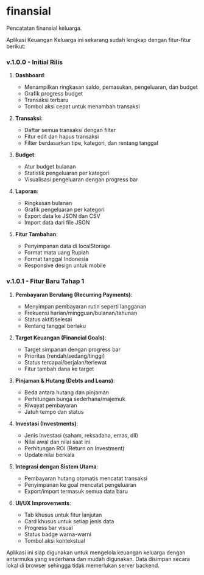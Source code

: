 # finansial
Pencatatan finansial keluarga.

Aplikasi Keuangan Keluarga ini sekarang sudah lengkap dengan fitur-fitur berikut:

### v.1.0.0 - Initial Rilis

1. **Dashboard**:
   - Menampilkan ringkasan saldo, pemasukan, pengeluaran, dan budget
   - Grafik progress budget
   - Transaksi terbaru
   - Tombol aksi cepat untuk menambah transaksi

2. **Transaksi**:
   - Daftar semua transaksi dengan filter
   - Fitur edit dan hapus transaksi
   - Filter berdasarkan tipe, kategori, dan rentang tanggal

3. **Budget**:
   - Atur budget bulanan
   - Statistik pengeluaran per kategori
   - Visualisasi pengeluaran dengan progress bar

4. **Laporan**:
   - Ringkasan bulanan
   - Grafik pengeluaran per kategori
   - Export data ke JSON dan CSV
   - Import data dari file JSON

5. **Fitur Tambahan**:
   - Penyimpanan data di localStorage
   - Format mata uang Rupiah
   - Format tanggal Indonesia
   - Responsive design untuk mobile
  
### v.1.0.1 - Fitur Baru Tahap 1

1. **Pembayaran Berulang (Recurring Payments)**:
   - Menyimpan pembayaran rutin seperti langganan
   - Frekuensi harian/mingguan/bulanan/tahunan
   - Status aktif/selesai
   - Rentang tanggal berlaku

2. **Target Keuangan (Financial Goals)**:
   - Target simpanan dengan progress bar
   - Prioritas (rendah/sedang/tinggi)
   - Status tercapai/berjalan/terlewat
   - Fitur tambah dana ke target

3. **Pinjaman & Hutang (Debts and Loans)**:
   - Beda antara hutang dan pinjaman
   - Perhitungan bunga sederhana/majemuk
   - Riwayat pembayaran
   - Jatuh tempo dan status

4. **Investasi (Investments)**:
   - Jenis investasi (saham, reksadana, emas, dll)
   - Nilai awal dan nilai saat ini
   - Perhitungan ROI (Return on Investment)
   - Update nilai berkala

5. **Integrasi dengan Sistem Utama**:
   - Pembayaran hutang otomatis mencatat transaksi
   - Penyimpanan ke goal mencatat pengeluaran
   - Export/import termasuk semua data baru

6. **UI/UX Improvements**:
   - Tab khusus untuk fitur lanjutan
   - Card khusus untuk setiap jenis data
   - Progress bar visual
   - Status badge warna-warni
   - Tombol aksi kontekstual

Aplikasi ini siap digunakan untuk mengelola keuangan keluarga dengan antarmuka yang sederhana dan mudah digunakan. 
Data disimpan secara lokal di browser sehingga tidak memerlukan server backend.
